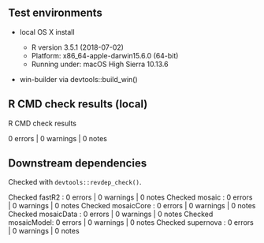 ## Test environments

* local OS X install 
  * R version 3.5.1 (2018-07-02)
  * Platform: x86_64-apple-darwin15.6.0 (64-bit)
  * Running under: macOS High Sierra 10.13.6

* win-builder via devtools::build_win()

## R CMD check results (local)

R CMD check results

0 errors | 0 warnings | 0 notes


## Downstream dependencies

Checked with `devtools::revdep_check()`.  

Checked fastR2     : 0 errors | 0 warnings | 0 notes
Checked mosaic     : 0 errors | 0 warnings | 0 notes
Checked mosaicCore : 0 errors | 0 warnings | 0 notes
Checked mosaicData : 0 errors | 0 warnings | 0 notes
Checked mosaicModel: 0 errors | 0 warnings | 0 notes
Checked supernova  : 0 errors | 0 warnings | 0 notes




